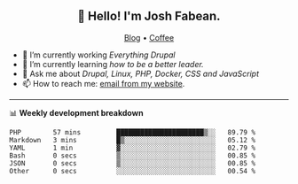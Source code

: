 <h2 align="center">👋 Hello! I'm Josh Fabean.</h2>
<p align="center">
  <a href="https://joshfabean.com">Blog</a> •
  <a href="https://www.buymeacoffee.com/LSxne6Yr4">Coffee</a>
</p>

- 🔭 I’m currently working *Everything Drupal*
- 🌱 I’m currently learning *how to be a better leader.*
- 💬 Ask me about *Drupal, Linux, PHP, Docker, CSS and JavaScript*
- 📫 How to reach me: [email from my website](https://joshfabean.com).

-------

📊 **Weekly development breakdown**
<!--START_SECTION:waka-->

```text
PHP        57 mins         ██████████████████████▒░░   89.79 %
Markdown   3 mins          █▒░░░░░░░░░░░░░░░░░░░░░░░   05.12 %
YAML       1 min           ▓░░░░░░░░░░░░░░░░░░░░░░░░   02.79 %
Bash       0 secs          ▒░░░░░░░░░░░░░░░░░░░░░░░░   00.85 %
JSON       0 secs          ▒░░░░░░░░░░░░░░░░░░░░░░░░   00.85 %
Other      0 secs          ░░░░░░░░░░░░░░░░░░░░░░░░░   00.54 %
```

<!--END_SECTION:waka-->

<!--
**fabean/fabean** is a ✨ _special_ ✨ repository because its `README.md` (this file) appears on your GitHub profile.

Here are some ideas to get you started:

- 🔭 I’m currently working on ...
- 🌱 I’m currently learning ...
- 👯 I’m looking to collaborate on ...
- 🤔 I’m looking for help with ...
- 💬 Ask me about ...
- 📫 How to reach me: ...
- 😄 Pronouns: ...
- ⚡ Fun fact: ...
-->
